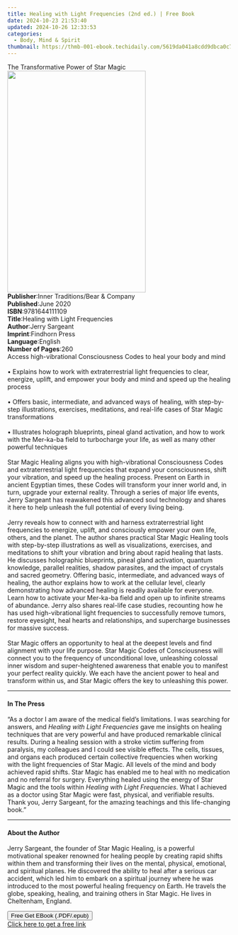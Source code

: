 ```yaml
---
title: Healing with Light Frequencies (2nd ed.) | Free Book
date: 2024-10-23 21:53:40
updated: 2024-10-26 12:33:53
categories:
  - Body, Mind & Spirit
thumbnail: https://thmb-001-ebook.techidaily.com/5619da041a8cdd9dbca0c77f0be9b9ad8e197494fdda9898a1046ef10ece1006.jpg
---
```

<main id="book-container">
  <div class="flex flex-col">
    <div class="book-brief flex-1 py-6 px-4 sm:p-6 md:py-10 md:px-8">
      <!-- brief-->
      <div class="book-brief-main">The Transformative Power of Star Magic</div>
    </div>
    <div
      class="book-meta-info flex-1 grid gap-4 col-start-1 col-end-3 row-start-1 sm:mb-6 sm:grid-cols-4 lg:gap-6 lg:col-start-2 lg:row-end-6 lg:row-span-6 lg:mb-0"
    >
      <div
        class="book-meta-info-left place-content-center mt-4 p-4 text-sm leading-6 col-start-2 col-span-2 dark:text-slate-400"
      >
        <img
          class="w-full h-500 object-cover rounded-lg sm:h-255 sm:col-span-2 lg:col-span-full"
          src="https://img-001-ebook.techidaily.com/29e1272389392aba4a43270f3b4e08f69f9c9a27b916a8d97895ac450476bc80.jpg"
          alt=""
          width="312"
          height="500"
        />
      </div>
      <div
        class="book-meta-info-right mt-2 col-start-1 row-start-2 col-span-3 self-center"
      >
        <!-- meta data  -->
        <div class="flex flex-col px-4 md:px-8">
          <div class="flex-1">
            <strong>Publisher</strong>:<span class="px-2"
              >Inner Traditions/Bear &amp; Company</span
            >
          </div>
          <div class="flex-1">
            <strong>Published</strong>:<span class="px-2">June 2020</span>
          </div>
          <div class="flex-1">
            <strong>ISBN</strong>:<span class="px-2">9781644111109</span>
          </div>
          <div class="flex-1">
            <strong>Title</strong>:<span class="px-2"
              >Healing with Light Frequencies</span
            >
          </div>
          <div class="flex-1">
            <strong>Author</strong>:<span class="px-2">Jerry Sargeant</span>
          </div>
          <div class="flex-1">
            <strong>Imprint</strong>:<span class="px-2">Findhorn Press</span>
          </div>
          <div class="flex-1">
            <strong>Language</strong>:<span class="px-2">English</span>
          </div>
          <div class="flex-1">
            <strong>Number of Pages</strong>:<span class="px-2">260</span>
          </div>
        </div>
      </div>
    </div>
    <div class="book-description flex-1 py-6 px-4 sm:p-6 md:py-10 md:px-8">
      <div class="book-description-main">
        <div accordion-content="" id="description">
          Access high-vibrational Consciousness Codes to heal your body and mind
          <br /><br />• Explains how to work with extraterrestrial light
          frequencies to clear, energize, uplift, and empower your body and mind
          and speed up the healing process <br /><br />• Offers basic,
          intermediate, and advanced ways of healing, with step-by-step
          illustrations, exercises, meditations, and real-life cases of Star
          Magic transformations <br /><br />• Illustrates holograph blueprints,
          pineal gland activation, and how to work with the Mer-ka-ba field to
          turbocharge your life, as well as many other powerful techniques
          <br /><br />Star Magic Healing aligns you with high-vibrational
          Consciousness Codes and extraterrestrial light frequencies that expand
          your consciousness, shift your vibration, and speed up the healing
          process. Present on Earth in ancient Egyptian times, these Codes will
          transform your inner world and, in turn, upgrade your external
          reality. Through a series of major life events, Jerry Sargeant has
          reawakened this advanced soul technology and shares it here to help
          unleash the full potential of every living being. <br /><br />Jerry
          reveals how to connect with and harness extraterrestrial light
          frequencies to energize, uplift, and consciously empower your own
          life, others, and the planet. The author shares practical Star Magic
          Healing tools with step-by-step illustrations as well as
          visualizations, exercises, and meditations to shift your vibration and
          bring about rapid healing that lasts. He discusses holographic
          blueprints, pineal gland activation, quantum knowledge, parallel
          realities, shadow parasites, and the impact of crystals and sacred
          geometry. Offering basic, intermediate, and advanced ways of healing,
          the author explains how to work at the cellular level, clearly
          demonstrating how advanced healing is readily available for everyone.
          Learn how to activate your Mer-ka-ba field and open up to infinite
          streams of abundance. Jerry also shares real-life case studies,
          recounting how he has used high-vibrational light frequencies to
          successfully remove tumors, restore eyesight, heal hearts and
          relationships, and supercharge businesses for massive success.
          <br /><br />Star Magic offers an opportunity to heal at the deepest
          levels and find alignment with your life purpose. Star Magic Codes of
          Consciousness will connect you to the frequency of unconditional love,
          unleashing colossal inner wisdom and super-heightened awareness that
          enable you to manifest your perfect reality quickly. We each have the
          ancient power to heal and transform within us, and Star Magic offers
          the key to unleashing this power.
        </div>
        <div class="accordion-fader"></div>
      </div>
    </div>
    <div class="book-excerpts flex-1 py-6 px-4 sm:p-6 md:py-10 md:px-8">
      <!-- excerpts-->
      <div class="book-excerpts-main">
        <hr />
        <h4 class="placeholder placeholder-heading">
          <span>In The Press</span>
        </h4>
        <p>
          “As a doctor I am aware of the medical field’s limitations. I was
          searching for answers, and <i>Healing with Light Frequencies</i> gave
          me insights on healing techniques that are very powerful and have
          produced remarkable clinical results. During a healing session with a
          stroke victim suffering from paralysis, my colleagues and I could see
          visible effects. The cells, tissues, and organs each produced certain
          collective frequencies when working with the light frequencies of Star
          Magic. All levels of the mind and body achieved rapid shifts. Star
          Magic has enabled me to heal with no medication and no referral for
          surgery. Everything healed using the energy of Star Magic and the
          tools within <i>Healing with Light Frequencies</i>. What I achieved as
          a doctor using Star Magic were fast, physical, and verifiable results.
          Thank you, Jerry Sargeant, for the amazing teachings and this
          life-changing book.”
        </p>
      </div>
    </div>
    <div class="book-about-author flex-1 py-6 px-4 sm:p-6 md:py-10 md:px-8">
      <!-- about author-->
      <div class="book-main-author-main">
        <hr />
        <h4 class="placeholder placeholder-heading">
          <span>About the Author</span>
        </h4>
        <p>
          Jerry Sargeant, the founder of Star Magic Healing, is a powerful
          motivational speaker renowned for healing people by creating rapid
          shifts within them and transforming their lives on the mental,
          physical, emotional, and spiritual planes. He discovered the ability
          to heal after a serious car accident, which led him to embark on a
          spiritual journey where he was introduced to the most powerful healing
          frequency on Earth. He travels the globe, speaking, healing, and
          training others in Star Magic. He lives in Cheltenham, England.
        </p>
      </div>
    </div>
    <div class="book-free-get flex-1 py-6 px-4 sm:p-6 md:py-10 md:px-8">
      <button
        id="btn-free-get"
        class="bg-blue-500 hover:bg-blue-700 text-white font-bold py-2 px-4 rounded"
      >
        Free Get EBook (.PDF/.epub)
      </button>
      <div id="countdown-display" class="px-2 text-lg mt-2"></div>
      <a
        id="free-link"
        class="hidden bg-blue-500 hover:bg-blue-700 text-white font-bold py-2 px-4 rounded"
        href="https://www.ebooks.com/en-us/book/209883652/healing-with-light-frequencies/jerry-sargeant/"
        target="_blank"
        >Click here to get a free link</a
      >
    </div>
    <script>
      let countdownTime = 0;
      let countdownInterval = null;
      document
        .getElementById('btn-free-get')
        .addEventListener('click', startCountdown);
      function startCountdown() {
        countdownTime = new Date().getTime() + 60000 * 3;
        countdownInterval = setInterval(updateCountdown, 1000);
        document.getElementById('btn-free-get').disabled = true;
        document
          .getElementById('btn-free-get')
          .classList.add('bg-gray-500', 'cursor-not-allowed');
      }
      function updateCountdown() {
        let currentTime = new Date().getTime();
        let timeLeft = countdownTime - currentTime;
        let secondsLeft = Math.floor(timeLeft / 1000);
        document.getElementById('countdown-display').innerHTML =
          `Remaining time: ${secondsLeft} seconds.`;
        if (secondsLeft <= 0) {
          clearInterval(countdownInterval);
          document.getElementById('btn-free-get').classList.add('hidden');
          document.getElementById('free-link').classList.remove('hidden');
          document.getElementById('countdown-display').innerHTML = '';
        }
      }
    </script>
  </div>
</main>
